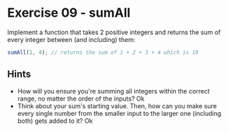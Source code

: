# Exercise 09 - sumAll

Implement a function that takes 2 positive integers and returns the sum of every integer between (and including) them:

```javascript
sumAll(1, 4); // returns the sum of 1 + 2 + 3 + 4 which is 10
```

## Hints

- How will you ensure you're summing all integers within the correct range, no matter the order of the inputs?
  Ok
- Think about your sum's starting value. Then, how can you make sure every single number from the smaller input to the larger one (including both) gets added to it?
  Ok
